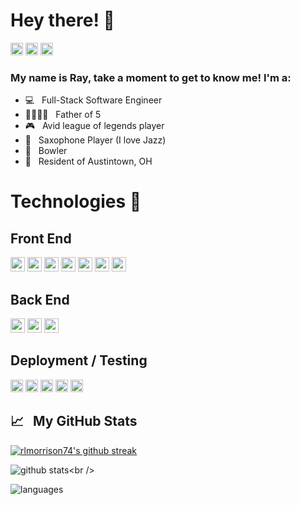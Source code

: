 # Hey there! 👋

[<img src="https://img.shields.io/badge/LinkedIn-0077B5?style=for-the-badge&logo=linkedin&logoColor=white" height="20px" />](https://www.linkedin.com/in/rlmorrison74/)
[<img src="https://img.shields.io/badge/Portfolio-FF0000?style=for-the-badge&logo=website&logoColor=white" height="20px" />](https://www.raymondmorrison.com)
[<img src="https://img.shields.io/badge/Upwork-10ad1a?style=for-the-badge&logo=upwork&logoColor=white" height="20px" />](https://www.upwork.com/freelancers/~010522cfcacf6a249a)

### My name is Ray, take a moment to get to know me! I'm a:


- 💻 &nbsp; Full-Stack Software Engineer
- 👨‍👩‍👧‍👦 &nbsp; Father of 5
- 🎮 &nbsp; Avid league of legends player
- 🎷 &nbsp; Saxophone Player (I love Jazz)
- 🎳 &nbsp; Bowler
- 📍 &nbsp; Resident of Austintown, OH


# Technologies 💾

## Front End

<p float="left">
<img src="https://img.shields.io/badge/HTML5-E34F26?style=for-the-badge&logo=html5&logoColor=white" height="23px" />
<img src="https://img.shields.io/badge/CSS3-1572B6?style=for-the-badge&logo=css3&logoColor=white" height="23px" />
<img src="https://img.shields.io/badge/JavaScript-323330?style=for-the-badge&logo=javascript&logoColor=F7DF1E" height="23px" />
<img src="https://img.shields.io/badge/React-20232A?style=for-the-badge&logo=react&logoColor=61DAFB" height="23px" />
<img src="https://img.shields.io/badge/React_Router-CA4245?style=for-the-badge&logo=react-router&logoColor=white" height="23px" />
<img src="https://img.shields.io/badge/Material--UI-0081CB?style=for-the-badge&logo=material-ui&logoColor=white" height="23px" />
<img src="https://img.shields.io/badge/Tailwind_CSS-38B2AC?style=for-the-badge&logo=tailwind-css&logoColor=white" height="23px" />
</p>

## Back End

<p float="left">
<img src="https://img.shields.io/badge/Node.js-43853D?style=for-the-badge&logo=node.js&logoColor=white" height="23px" />
<img src="https://img.shields.io/badge/Express.js-404D59?style=for-the-badge" height="23px" />
<img src="https://img.shields.io/badge/PostgreSQL-316192?style=for-the-badge&logo=postgresql&logoColor=white" height="23px" />
</p>

## Deployment / Testing

<p float="left">
<img src="https://camo.githubusercontent.com/04a90f19cc0a94d20300039f986297ab6426f354bf27a65c6d19e0402a1898af/68747470733a2f2f696d672e736869656c64732e696f2f62616467652f5653253230436f64652532302d2532333030374143432e7376673f267374796c653d666c61742d737175617265266c6f676f3d76697375616c2d73747564696f2d636f6465266c6f676f436f6c6f723d7768697465" height="20px" />
<img src="https://camo.githubusercontent.com/38dc483f86127bf22df70fa9a1c3f497f2dca29ee0d58ee61ce50e5d8ea567a3/68747470733a2f2f696d672e736869656c64732e696f2f62616467652f4769742532302d2532334630353033332e7376673f267374796c653d666c61742d737175617265266c6f676f3d676974266c6f676f436f6c6f723d7768697465" height="20px" />
<img src="https://img.shields.io/badge/Heroku-430098?style=for-the-badge&logo=heroku&logoColor=white" height="20px" />
<img src="https://camo.githubusercontent.com/19d027db86b88a4322f90c87054331d5013b4c285981fc33df286963db888b77/68747470733a2f2f696d672e736869656c64732e696f2f62616467652f506f73746d616e2532302d4646364333373f7374796c653d666c61742d737175617265266c6f676f3d706f73746d616e266c6f676f436f6c6f723d726564" height="20px" />
<img src="https://camo.githubusercontent.com/bc74832583eee75257321cc7e23d5c87f3207a191af4dd6fab5147949bb68e25/68747470733a2f2f696d672e736869656c64732e696f2f62616467652f6e706d2532302d2532334342333833372e7376673f267374796c653d666c61742d737175617265266c6f676f3d6e706d266c6f676f436f6c6f723d626c61636b" height="20px" />
</p>

## 📈 &nbsp; My GitHub Stats

[![rlmorrison74's github streak](https://github-readme-streak-stats.herokuapp.com/?user=rlmorrison74&theme=blue-green)](https://github.com/rlmorrison74/github-readme-streak-stats)

![github stats](https://github-readme-stats.vercel.app/api?username=rlmorrison74&show_icons=true&theme=radical&custom_title=What%20I've%20Done:)<br /><br />

![languages](https://github-readme-stats.vercel.app/api/top-langs/?username=rlmorrison74&theme=blue-green&custom_title=What%20I've%20Done%20It%20With:)
